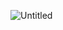 ![Untitled](https://github.com/oguzcanizanli/oguzcanizanli/assets/95178772/d10cd8b7-5d78-447d-b525-0d85ccf995b7)
